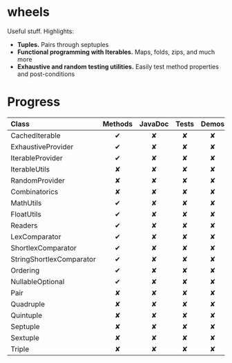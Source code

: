 wheels
======

Useful stuff. Highlights:
* <b>Tuples.</b> Pairs through septuples
* <b>Functional programming with Iterables.</b> Maps, folds, zips, and much more
* <b>Exhaustive and random testing utilities.</b> Easily test method properties and post-conditions 

Progress
========

| Class                    | Methods | JavaDoc | Tests | Demos | Properties |
|:------------------------ |:-------:|:-------:|:-----:|:-----:|:----------:|
| CachedIterable           | ✔       | ✘       | ✘     | ✘     | ✘          |
| ExhaustiveProvider       | ✔       | ✘       | ✘     | ✘     | ✘          |
| IterableProvider         | ✔       | ✘       | ✘     | ✘     | ✘          |
| IterableUtils            | ✘       | ✘       | ✘     | ✘     | ✘          |
| RandomProvider           | ✘       | ✘       | ✘     | ✘     | ✘          |
| Combinatorics            | ✘       | ✘       | ✘     | ✘     | ✘          |
| MathUtils                | ✔       | ✘       | ✘     | ✘     | ✘          |
| FloatUtils               | ✔       | ✘       | ✘     | ✘     | ✘          |
| Readers                  | ✔       | ✘       | ✘     | ✘     | ✘          |
| LexComparator            | ✔       | ✘       | ✘     | ✘     | ✘          |
| ShortlexComparator       | ✔       | ✘       | ✘     | ✘     | ✘          |
| StringShortlexComparator | ✔       | ✘       | ✘     | ✘     | ✘          |
| Ordering                 | ✔       | ✘       | ✘     | ✘     | ✘          |
| NullableOptional         | ✔       | ✘       | ✘     | ✘     | ✘          |
| Pair                     | ✘       | ✘       | ✘     | ✘     | ✘          |
| Quadruple                | ✘       | ✘       | ✘     | ✘     | ✘          |
| Quintuple                | ✘       | ✘       | ✘     | ✘     | ✘          |
| Septuple                 | ✘       | ✘       | ✘     | ✘     | ✘          |
| Sextuple                 | ✘       | ✘       | ✘     | ✘     | ✘          |
| Triple                   | ✘       | ✘       | ✘     | ✘     | ✘          |
